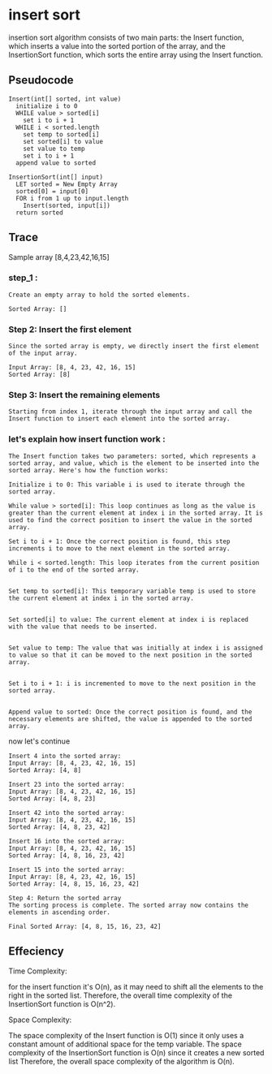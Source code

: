 # insert sort
insertion sort algorithm consists of two main parts: the Insert function, which inserts a value into the sorted portion of the array, and the InsertionSort function, which sorts the entire array using the Insert function.

## Pseudocode
```
Insert(int[] sorted, int value)
  initialize i to 0
  WHILE value > sorted[i]
    set i to i + 1
  WHILE i < sorted.length
    set temp to sorted[i]
    set sorted[i] to value
    set value to temp
    set i to i + 1
  append value to sorted

InsertionSort(int[] input)
  LET sorted = New Empty Array
  sorted[0] = input[0]
  FOR i from 1 up to input.length
    Insert(sorted, input[i])
  return sorted
```

## Trace
Sample array [8,4,23,42,16,15]


### step_1 :
```
Create an empty array to hold the sorted elements.

Sorted Array: []
```
### Step 2: Insert the first element
```
Since the sorted array is empty, we directly insert the first element of the input array.

Input Array: [8, 4, 23, 42, 16, 15]
Sorted Array: [8]
```
### Step 3: Insert the remaining elements
```
Starting from index 1, iterate through the input array and call the Insert function to insert each element into the sorted array.
``` 
### let's explain how insert function work :
```
The Insert function takes two parameters: sorted, which represents a sorted array, and value, which is the element to be inserted into the sorted array. Here's how the function works:

Initialize i to 0: This variable i is used to iterate through the sorted array.

While value > sorted[i]: This loop continues as long as the value is greater than the current element at index i in the sorted array. It is used to find the correct position to insert the value in the sorted array.

Set i to i + 1: Once the correct position is found, this step increments i to move to the next element in the sorted array.

While i < sorted.length: This loop iterates from the current position of i to the end of the sorted array.


Set temp to sorted[i]: This temporary variable temp is used to store the current element at index i in the sorted array.


Set sorted[i] to value: The current element at index i is replaced with the value that needs to be inserted.


Set value to temp: The value that was initially at index i is assigned to value so that it can be moved to the next position in the sorted array.


Set i to i + 1: i is incremented to move to the next position in the sorted array.


Append value to sorted: Once the correct position is found, and the necessary elements are shifted, the value is appended to the sorted array.
```
now let's continue

```
Insert 4 into the sorted array:
Input Array: [8, 4, 23, 42, 16, 15]
Sorted Array: [4, 8]

Insert 23 into the sorted array:
Input Array: [8, 4, 23, 42, 16, 15]
Sorted Array: [4, 8, 23]

Insert 42 into the sorted array:
Input Array: [8, 4, 23, 42, 16, 15]
Sorted Array: [4, 8, 23, 42]

Insert 16 into the sorted array:
Input Array: [8, 4, 23, 42, 16, 15]
Sorted Array: [4, 8, 16, 23, 42]

Insert 15 into the sorted array:
Input Array: [8, 4, 23, 42, 16, 15]
Sorted Array: [4, 8, 15, 16, 23, 42]

Step 4: Return the sorted array
The sorting process is complete. The sorted array now contains the elements in ascending order.

Final Sorted Array: [4, 8, 15, 16, 23, 42]
```

## Effeciency

Time Complexity:

for the insert function it's O(n), as it may need to shift all the elements to the right in the sorted list.
Therefore, the overall time complexity of the InsertionSort function is O(n^2).

Space Complexity:

The space complexity of the Insert function is O(1) since it only uses a constant amount of additional space for the temp variable.
The space complexity of the InsertionSort function is O(n) since it creates a new sorted list
Therefore, the overall space complexity of the algorithm is O(n).